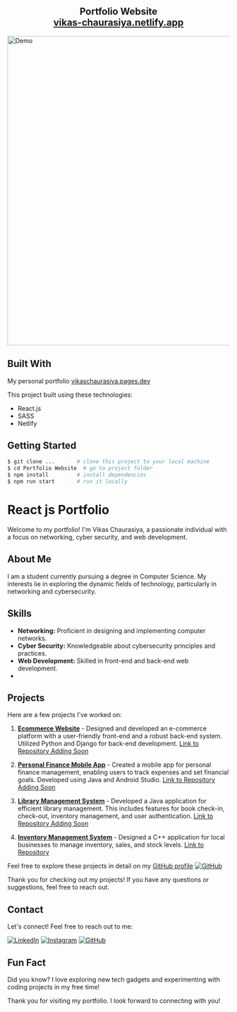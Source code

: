 <h2 align="center">
  Portfolio Website<br/>
  <a href="https://vikas-chaurasiya.netlify.app" target="_blank">vikas-chaurasiya.netlify.app</a>
</h2>
<img alt="Demo" src="https://res.cloudinary.com/ddbg5nuaw/image/upload/v1708718791/webui.png" width="1000" height="700" />


## Built With

My personal portfolio <a href="https://vikaschaurasiya.pages.dev" target="_blank">vikaschaurasiya.pages.dev</a> <br/>

This project built using these technologies:
- React.js
- SASS
- Netlify

## Getting Started

```bash
$ git clone ...       # clone this project to your local machine
$ cd Portfolio Website  # go to project folder
$ npm install         # install dependencies
$ npm run start       # run it locally
```
# React js Portfolio

Welcome to my portfolio! I'm Vikas Chaurasiya, a passionate individual with a focus on networking, cyber security, and web development.

## About Me

I am a student currently pursuing a degree in Computer Science. My interests lie in exploring the dynamic fields of technology, particularly in networking and cybersecurity.

## Skills

- **Networking:** Proficient in designing and implementing computer networks.
- **Cyber Security:** Knowledgeable about cybersecurity principles and practices.
- **Web Development:** Skilled in front-end and back-end web development.
- 
## Projects

Here are a few projects I've worked on:

1. **[Ecommerce Website](#)** - Designed and developed an e-commerce platform with a user-friendly front-end and a robust back-end system. Utilized Python and Django for back-end development. [Link to Repository Adding Soon](#)

2. **[Personal Finance Mobile App](#)** - Created a mobile app for personal finance management, enabling users to track expenses and set financial goals. Developed using Java and Android Studio. [Link to Repository Adding Soon](#)

3. **[Library Management System](#)** - Developed a Java application for efficient library management. This includes features for book check-in, check-out, inventory management, and user authentication. [Link to Repository Adding Soon](#)

4. **[Inventory Management System](#)** - Designed a C++ application for local businesses to manage inventory, sales, and stock levels. [Link to Repository](#)

Feel free to explore these projects in detail on my [GitHub profile](#) [![GitHub](https://img.shields.io/badge/GitHub-181717?style=for-the-badge&logo=github&logoColor=white)](https://github.com/VikasChaurasiya07)

Thank you for checking out my projects! If you have any questions or suggestions, feel free to reach out.


## Contact

Let's connect! Feel free to reach out to me:

 [![LinkedIn](https://img.shields.io/badge/LinkedIn-0077B5?style=for-the-badge&logo=linkedin&logoColor=white)](https://www.linkedin.com/in/vikas-chaurasiya-vikas) 
 [![Instagram](https://img.shields.io/badge/Instagram-E4405F?style=for-the-badge&logo=instagram&logoColor=white)](https://instagram.com/mr.__vikas07)
 [![GitHub](https://img.shields.io/badge/GitHub-181717?style=for-the-badge&logo=github&logoColor=white)](https://github.com/VikasChaurasiya07)

## Fun Fact

Did you know? I love exploring new tech gadgets and experimenting with coding projects in my free time!

Thank you for visiting my portfolio. I look forward to connecting with you!



  
  






